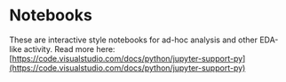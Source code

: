 # Notebooks

These are interactive style notebooks for ad-hoc analysis and other EDA-like activity. Read more here: [https://code.visualstudio.com/docs/python/jupyter-support-py](https://code.visualstudio.com/docs/python/jupyter-support-py)



